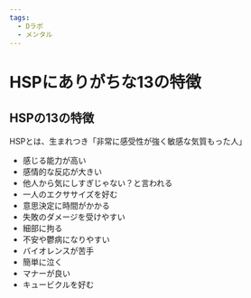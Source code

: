 ```yaml
---
tags:
  - Dラボ
  - メンタル
---
```



# HSPにありがちな13の特徴

## HSPの13の特徴

HSPとは、生まれつき「非常に感受性が強く敏感な気質もった人」

* 感じる能力が高い
* 感情的な反応が大きい
* 他人から気にしすぎじゃない？と言われる
* 一人のエクササイズを好む
* 意思決定に時間がかかる
* 失敗のダメージを受けやすい
* 細部に拘る
* 不安や鬱病になりやすい
* バイオレンスが苦手
* 簡単に泣く
* マナーが良い
* キュービクルを好む
  